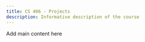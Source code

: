 ```yaml
---
title: CS 406 - Projects
description: Informative description of the course
---
```


Add main content here